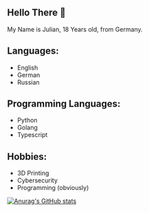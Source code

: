 ## Hello There 👋

My Name is Julian,
18 Years old,
from Germany.

## Languages:

* English
* German
* Russian

## Programming Languages:
* Python
* Golang
* Typescript

## Hobbies:

* 3D Printing
* Cybersecurity
* Programming (obviously)

[![Anurag's GitHub stats](https://github-readme-stats.vercel.app/api?username=0x1AE7F)](https://github.com/anuraghazra/github-readme-stats)
